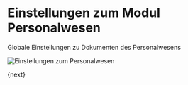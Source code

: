 <!-- add-breadcrumbs -->
# Einstellungen zum Modul Personalwesen


Globale Einstellungen zu Dokumenten des Personalwesens

<img class="screenshot" alt="Einstellungen zum Personalwesen" src="{{docs_base_url}}/v12/assets/img/human-resources/hr-settings.png">

{next}
